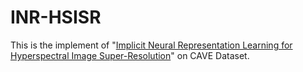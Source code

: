 # INR-HSISR
This is the implement of "[Implicit Neural Representation Learning for Hyperspectral Image Super-Resolution](https://ieeexplore.ieee.org/abstract/document/9991174)" on CAVE Dataset.
